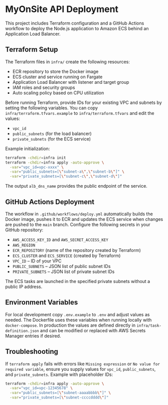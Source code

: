 # MyOnSite API Deployment

This project includes Terraform configuration and a GitHub Actions workflow to deploy the Node.js application to Amazon ECS behind an Application Load Balancer.

## Terraform Setup

The Terraform files in `infra/` create the following resources:

- ECR repository to store the Docker image
- ECS cluster and service running on Fargate
- Application Load Balancer with listener and target group
- IAM roles and security groups
- Auto scaling policy based on CPU utilization

Before running Terraform, provide IDs for your existing VPC and subnets by setting the following variables. You can copy `infra/terraform.tfvars.example` to `infra/terraform.tfvars` and edit the values:

- `vpc_id`
- `public_subnets` (for the load balancer)
- `private_subnets` (for the ECS service)

Example initialization:

```bash
terraform -chdir=infra init
terraform -chdir=infra apply -auto-approve \
  -var="vpc_id=vpc-xxxx" \
  -var="public_subnets=[\"subnet-a\",\"subnet-b\"]" \
  -var="private_subnets=[\"subnet-c\",\"subnet-d\"]"
```

The output `alb_dns_name` provides the public endpoint of the service.

## GitHub Actions Deployment

The workflow in `.github/workflows/deploy.yml` automatically builds the Docker image, pushes it to ECR and updates the ECS service when changes are pushed to the `main` branch. Configure the following secrets in your GitHub repository:

- `AWS_ACCESS_KEY_ID` and `AWS_SECRET_ACCESS_KEY`
- `AWS_REGION`
- `ECR_REPOSITORY` (name of the repository created by Terraform)
- `ECS_CLUSTER` and `ECS_SERVICE` (created by Terraform)
- `VPC_ID` – ID of your VPC
- `PUBLIC_SUBNETS` – JSON list of public subnet IDs
- `PRIVATE_SUBNETS` – JSON list of private subnet IDs

The ECS tasks are launched in the specified private subnets without a public IP address.

## Environment Variables

For local development copy `.env.example` to `.env` and adjust values as needed. The Dockerfile uses these variables when running locally with `docker-compose`. In production the values are defined directly in `infra/task-definition.json` and can be modified or replaced with AWS Secrets Manager entries if desired.

## Troubleshooting

If `terraform apply` fails with errors like `Missing expression` or `No value for required variable`, ensure you supply values for `vpc_id`, `public_subnets`, and `private_subnets`. Example with placeholder IDs:

```bash
terraform -chdir=infra apply -auto-approve \
  -var="vpc_id=vpc-12345678" \
  -var="public_subnets=[\"subnet-aaaabbbb\"]" \
  -var="private_subnets=[\"subnet-ccccdddd\"]"
```

